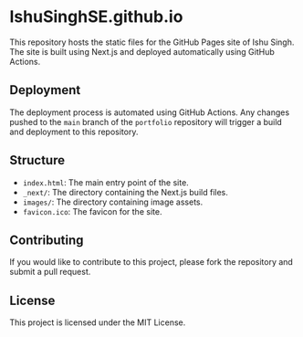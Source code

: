 # IshuSinghSE.github.io

This repository hosts the static files for the GitHub Pages site of Ishu Singh. The site is built using Next.js and deployed automatically using GitHub Actions.

## Deployment

The deployment process is automated using GitHub Actions. Any changes pushed to the `main` branch of the `portfolio` repository will trigger a build and deployment to this repository.

## Structure

- `index.html`: The main entry point of the site.
- `_next/`: The directory containing the Next.js build files.
- `images/`: The directory containing image assets.
- `favicon.ico`: The favicon for the site.

## Contributing

If you would like to contribute to this project, please fork the repository and submit a pull request.

## License

This project is licensed under the MIT License.
